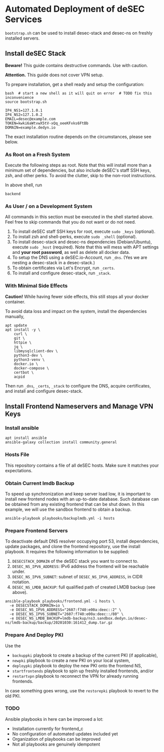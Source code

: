 # Automated Deployment of deSEC Services

`bootstrap.sh` can be used to install desec-stack and desec-ns on freshly installed servers.

## Install deSEC Stack

**Beware!** This guide contains destructive commands. Use with caution.

**Attention.** This guide does not cover VPN setup.

To prepare installation, get a shell ready and setup the configuration:

```shell script
bash  # start a new shell as it will quit on error  # TODO fix this inconvenience
source bootstrap.sh

IP4_NS1=127.1.0.1
IP4_NS2=127.1.0.2
EMAIL=desec@example.com
TOKEN=kwki6aWtvwX5tV-xQq_oeeKFxks6FtBb
DOMAIN=example.dedyn.io
``` 

The exact installation routine depends on the circumstances, please see below.

### As Root on a Fresh System

Execute the following steps as root. Note that this will install more than a minimum set of dependencies, but also 
include deSEC's staff SSH keys, zsh, and other perks. To avoid the clutter, skip to the non-root instructions.

In above shell, run

```shell script
backend
```

### As User / on a Development System

All commands in this section must be executed in the shell started above. Feel free to skip commands that you do not 
want or do not need.

1. To install deSEC staff SSH keys for root, execute `sudo _keys` (optional).
1. To install zsh and shell-perks, execute `sudo _shell` (optional).
1. To install desec-stack and desec-ns dependencies (Debian/Ubuntu), execute `sudo _host` (required). Note that this will mess
    with APT settings and **your root password**, as well as delete all docker data. 
1. To setup the DNS using a deSEC.io-Account, run `_dns`. (Yes we are nesting a desec-stack in a desec-stack.)
1. To obtain certificates via Let's Encrypt, run `_certs`.
1. To install and configure desec-stack, run `_stack`.

### With Minimal Side Effects

**Caution!** While having fewer side effects, this still stops all your docker container.

To avoid data loss and impact on the system, install the dependencies manually,

```shell script
apt update
apt install -y \
    curl \
    git \
    httpie \
    jq \
    libmysqlclient-dev \
    python3-dev \
    python3-venv \
    docker.io \
    docker-compose \
    certbot \
    acpid
```

Then run `_dns`, `_certs`, `_stack` to configure the DNS, acquire certificates, and install and configure desec-stack. 


## Install Frontend Nameservers and Manage VPN Keys
### Install ansible

```
apt install ansible
ansible-galaxy collection install community.general
```

### Hosts File

This repository contains a file of all deSEC hosts. Make sure it matches your expectations.


### Obtain Current lmdb Backup

To speed up synchronization and keep server load low, it is important to install new frontend nodes with an up-to-date
database. Such database can be obtained from any existing frontend that can be shut down. In this example,
we will use the sandbox frontend to obtain a backup.

```shell script
ansible-playbook playbooks/backuplmdb.yml -i hosts
```

### Prepare Frontend Servers

To deactivate default DNS resolver occupying port 53, install dependencies, update packages, and clone the frontend 
repository, use the install playbook. 
It requires the following information to be supplied:

1. `DESECSTACK_DOMAIN` of the deSEC stack you want to connect to.
1. `DESEC_NS_IPV6_ADDRESS`: IPv6 address the frontend will be reachable under.
1. `DESEC_NS_IPV6_SUBNET`: subnet of `DESEC_NS_IPV6_ADDRESS`, in CIDR notation.
1. `DESEC_NS_LMDB_BACKUP`: full qualified path of created LMDB backup (see above).

```shell script
ansible-playbook playbooks/frontend.yml -i hosts \
  -e DESECSTACK_DOMAIN=io \
  -e DESEC_NS_IPV6_ADDRESS="2607:f740:e00a:deec::2" \
  -e DESEC_NS_IPV6_SUBNET="2607:f740:e00a:deec::/80" \
  -e DESEC_NS_LMDB_BACKUP=lmdb-backup/ns3.sandbox.dedyn.io/desec-ns/lmdb-backup/backup/20201030:161412_dump.tar.gz
```

### Prepare And Deploy PKI

Use the 

- `backuppki` playbook to create a backup of the current PKI (if applicable),
- `newpki` playbook to create a new PKI on your local system,
- `deploypki` playbook to deploy the new PKI onto the frontend NS, 
- `startfrontends` playbook to spin up freshly installed frontends, and/or
- `restartvpn` playbook to reconnect the VPN for already running frontends.

In case something goes wrong, use the `restorepki` playbook to revert to the old PKI.


### TODO

Ansible playbooks in here can be improved a lot:

- Installation currently for frontend_c
- No configuration of automated updates included yet
- Organization of playbooks can be improved
- Not all playbooks are genuinely idempotent
